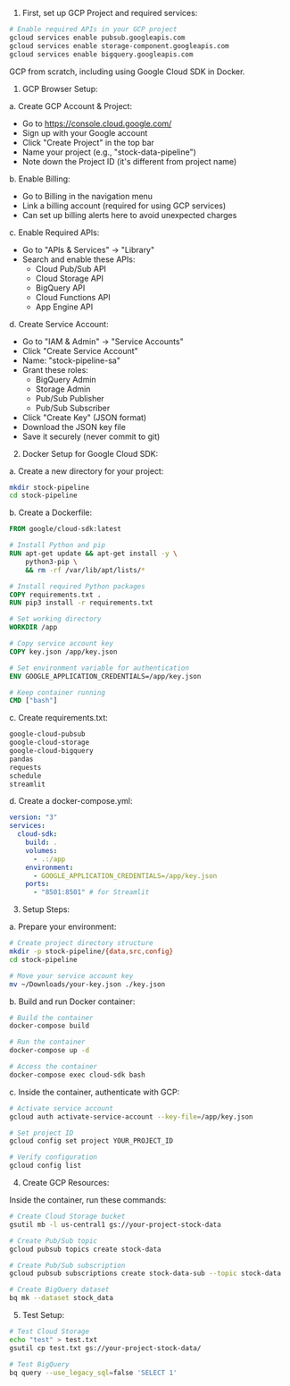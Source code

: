 1. First, set up GCP Project and required services:

```bash
# Enable required APIs in your GCP project
gcloud services enable pubsub.googleapis.com
gcloud services enable storage-component.googleapis.com
gcloud services enable bigquery.googleapis.com
```

GCP from scratch, including using Google Cloud SDK in Docker.

1. GCP Browser Setup:

a. Create GCP Account & Project:

- Go to https://console.cloud.google.com/
- Sign up with your Google account
- Click "Create Project" in the top bar
- Name your project (e.g., "stock-data-pipeline")
- Note down the Project ID (it's different from project name)

b. Enable Billing:

- Go to Billing in the navigation menu
- Link a billing account (required for using GCP services)
- Can set up billing alerts here to avoid unexpected charges

c. Enable Required APIs:

- Go to "APIs & Services" → "Library"
- Search and enable these APIs:
  - Cloud Pub/Sub API
  - Cloud Storage API
  - BigQuery API
  - Cloud Functions API
  - App Engine API

d. Create Service Account:

- Go to "IAM & Admin" → "Service Accounts"
- Click "Create Service Account"
- Name: "stock-pipeline-sa"
- Grant these roles:
  - BigQuery Admin
  - Storage Admin
  - Pub/Sub Publisher
  - Pub/Sub Subscriber
- Click "Create Key" (JSON format)
- Download the JSON key file
- Save it securely (never commit to git)

2. Docker Setup for Google Cloud SDK:

a. Create a new directory for your project:

```bash
mkdir stock-pipeline
cd stock-pipeline
```

b. Create a Dockerfile:

```dockerfile
FROM google/cloud-sdk:latest

# Install Python and pip
RUN apt-get update && apt-get install -y \
    python3-pip \
    && rm -rf /var/lib/apt/lists/*

# Install required Python packages
COPY requirements.txt .
RUN pip3 install -r requirements.txt

# Set working directory
WORKDIR /app

# Copy service account key
COPY key.json /app/key.json

# Set environment variable for authentication
ENV GOOGLE_APPLICATION_CREDENTIALS=/app/key.json

# Keep container running
CMD ["bash"]
```

c. Create requirements.txt:

```txt
google-cloud-pubsub
google-cloud-storage
google-cloud-bigquery
pandas
requests
schedule
streamlit
```

d. Create a docker-compose.yml:

```yaml
version: "3"
services:
  cloud-sdk:
    build: .
    volumes:
      - .:/app
    environment:
      - GOOGLE_APPLICATION_CREDENTIALS=/app/key.json
    ports:
      - "8501:8501" # for Streamlit
```

3. Setup Steps:

a. Prepare your environment:

```bash
# Create project directory structure
mkdir -p stock-pipeline/{data,src,config}
cd stock-pipeline

# Move your service account key
mv ~/Downloads/your-key.json ./key.json
```

b. Build and run Docker container:

```bash
# Build the container
docker-compose build

# Run the container
docker-compose up -d

# Access the container
docker-compose exec cloud-sdk bash
```

c. Inside the container, authenticate with GCP:

```bash
# Activate service account
gcloud auth activate-service-account --key-file=/app/key.json

# Set project ID
gcloud config set project YOUR_PROJECT_ID

# Verify configuration
gcloud config list
```

4. Create GCP Resources:

Inside the container, run these commands:

```bash
# Create Cloud Storage bucket
gsutil mb -l us-central1 gs://your-project-stock-data

# Create Pub/Sub topic
gcloud pubsub topics create stock-data

# Create Pub/Sub subscription
gcloud pubsub subscriptions create stock-data-sub --topic stock-data

# Create BigQuery dataset
bq mk --dataset stock_data
```

5. Test Setup:

```bash
# Test Cloud Storage
echo "test" > test.txt
gsutil cp test.txt gs://your-project-stock-data/

# Test BigQuery
bq query --use_legacy_sql=false 'SELECT 1'
```
